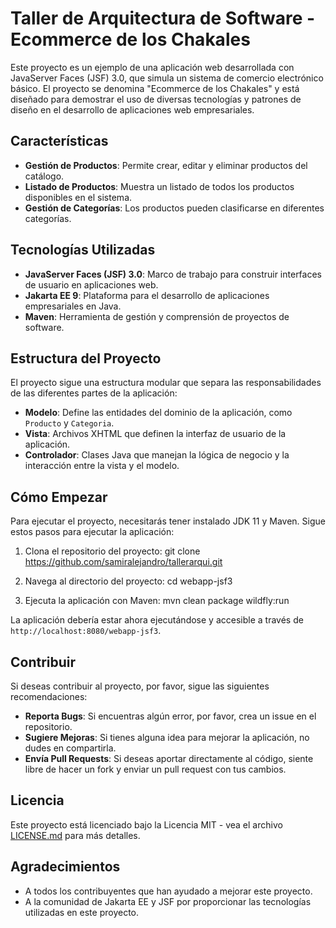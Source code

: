# Taller de Arquitectura de Software - Ecommerce de los Chakales

Este proyecto es un ejemplo de una aplicación web desarrollada con JavaServer Faces (JSF) 3.0, que simula un sistema de comercio electrónico básico. El proyecto se denomina "Ecommerce de los Chakales" y está diseñado para demostrar el uso de diversas tecnologías y patrones de diseño en el desarrollo de aplicaciones web empresariales.

## Características

- **Gestión de Productos**: Permite crear, editar y eliminar productos del catálogo.
- **Listado de Productos**: Muestra un listado de todos los productos disponibles en el sistema.
- **Gestión de Categorías**: Los productos pueden clasificarse en diferentes categorías.

## Tecnologías Utilizadas

- **JavaServer Faces (JSF) 3.0**: Marco de trabajo para construir interfaces de usuario en aplicaciones web.
- **Jakarta EE 9**: Plataforma para el desarrollo de aplicaciones empresariales en Java.
- **Maven**: Herramienta de gestión y comprensión de proyectos de software.

## Estructura del Proyecto

El proyecto sigue una estructura modular que separa las responsabilidades de las diferentes partes de la aplicación:

- **Modelo**: Define las entidades del dominio de la aplicación, como `Producto` y `Categoria`.
- **Vista**: Archivos XHTML que definen la interfaz de usuario de la aplicación.
- **Controlador**: Clases Java que manejan la lógica de negocio y la interacción entre la vista y el modelo.

## Cómo Empezar

Para ejecutar el proyecto, necesitarás tener instalado JDK 11 y Maven. Sigue estos pasos para ejecutar la aplicación:

1. Clona el repositorio del proyecto:
git clone https://github.com/samiralejandro/tallerarqui.git


2. Navega al directorio del proyecto:
cd webapp-jsf3


3. Ejecuta la aplicación con Maven:
mvn clean package wildfly:run


La aplicación debería estar ahora ejecutándose y accesible a través de `http://localhost:8080/webapp-jsf3`.

## Contribuir

Si deseas contribuir al proyecto, por favor, sigue las siguientes recomendaciones:

- **Reporta Bugs**: Si encuentras algún error, por favor, crea un issue en el repositorio.
- **Sugiere Mejoras**: Si tienes alguna idea para mejorar la aplicación, no dudes en compartirla.
- **Envía Pull Requests**: Si deseas aportar directamente al código, siente libre de hacer un fork y enviar un pull request con tus cambios.

## Licencia

Este proyecto está licenciado bajo la Licencia MIT - vea el archivo [LICENSE.md](LICENSE.md) para más detalles.

## Agradecimientos

- A todos los contribuyentes que han ayudado a mejorar este proyecto.
- A la comunidad de Jakarta EE y JSF por proporcionar las tecnologías utilizadas en este proyecto.

